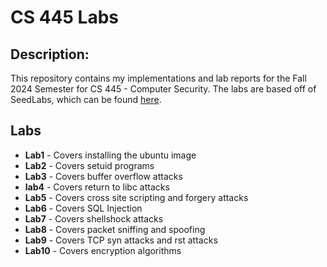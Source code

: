 # CS 445 Labs
## Description:
This repository contains my implementations and lab reports for the Fall 2024 Semester for CS 445 - Computer Security. The labs are based off of SeedLabs, which can be found [here](https://seedsecuritylabs.org/Labs_20.04/).

## Labs
- **Lab1** - Covers installing the ubuntu image
- **Lab2** - Covers setuid programs
- **Lab3** - Covers buffer overflow attacks
- **lab4** - Covers return to libc attacks
- **Lab5** - Covers cross site scripting and forgery attacks
- **Lab6** - Covers SQL Injection
- **Lab7** - Covers shellshock attacks
- **Lab8** - Covers packet sniffing and spoofing
- **Lab9** - Covers TCP syn attacks and rst attacks
- **Lab10** - Covers encryption algorithms
